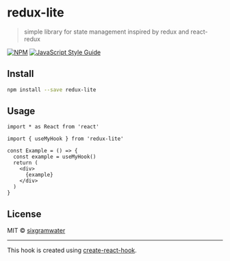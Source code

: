 # redux-lite

> simple library for state management inspired by redux and react-redux

[![NPM](https://img.shields.io/npm/v/redux-lite.svg)](https://www.npmjs.com/package/redux-lite) [![JavaScript Style Guide](https://img.shields.io/badge/code_style-standard-brightgreen.svg)](https://standardjs.com)

## Install

```bash
npm install --save redux-lite
```

## Usage

```tsx
import * as React from 'react'

import { useMyHook } from 'redux-lite'

const Example = () => {
  const example = useMyHook()
  return (
    <div>
      {example}
    </div>
  )
}
```

## License

MIT © [sixgramwater](https://github.com/sixgramwater)

---

This hook is created using [create-react-hook](https://github.com/hermanya/create-react-hook).
